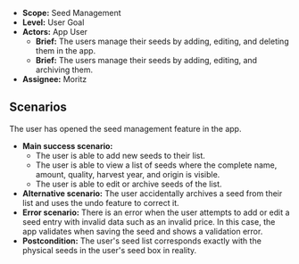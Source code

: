 - **Scope:** Seed Management
- **Level:** User Goal
- **Actors:** App User
  - **Brief:** The users manage their seeds by adding, editing, and deleting them in the app.
  - **Brief:** The users manage their seeds by adding, editing, and archiving them.
- **Assignee:** Moritz

## Scenarios

The user has opened the seed management feature in the app.

- **Main success scenario:**
  - The user is able to add new seeds to their list.
  - The user is able to view a list of seeds where the complete name, amount, quality, harvest year, and origin is visible.
  - The user is able to edit or archive seeds of the list.
- **Alternative scenario:**
  The user accidentally archives a seed from their list and uses the undo feature to correct it.
- **Error scenario:**
  There is an error when the user attempts to add or edit a seed entry with invalid data such as an invalid price.
  In this case, the app validates when saving the seed and shows a validation error.
- **Postcondition:**
  The user's seed list corresponds exactly with the physical seeds in the user's seed box in reality.
